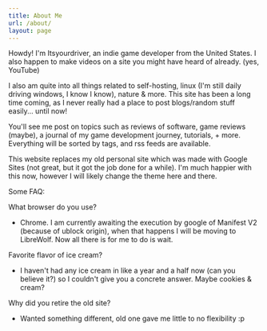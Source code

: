 ```yaml
---
title: About Me
url: /about/
layout: page
---
```


Howdy! I'm Itsyourdriver, an indie game developer from the United States. I also happen to make videos on a site you might have heard of already. (yes, YouTube)

I also am quite into all things related to self-hosting, linux (I'm still daily driving windows, I know I know), nature & more. This site has been a long time coming, as I never really had a place to post blogs/random stuff easily... until now!

You'll see me post on topics such as reviews of software, game reviews (maybe), a journal of my game development journey, tutorials, + more. Everything will be sorted by tags, and rss feeds are available.

This website replaces my old personal site which was made with Google Sites (not great, but it got the job done for a while). I'm much happier with this now, however I will likely change the theme here and there.




Some FAQ:

What browser do you use?
- Chrome. I am currently awaiting the execution by google of Manifest V2 (because of ublock origin), when that happens I will be moving to LibreWolf. Now all there is for me to do is wait.

Favorite flavor of ice cream?
- I haven't had any ice cream in like a year and a half now (can you believe it?) so I couldn't give you a concrete answer. Maybe cookies & cream?

Why did you retire the old site?
- Wanted something different, old one gave me little to no flexibility :p